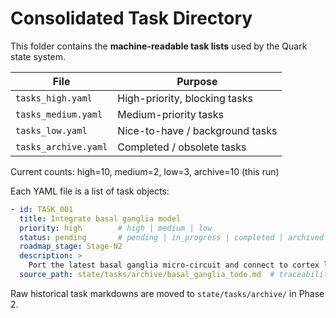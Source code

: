 # Consolidated Task Directory

This folder contains the **machine-readable task lists** used by the Quark state system.

| File | Purpose |
|------|---------|
| `tasks_high.yaml`   | High-priority, blocking tasks |
| `tasks_medium.yaml` | Medium-priority tasks |
| `tasks_low.yaml`    | Nice-to-have / background tasks |
| `tasks_archive.yaml`| Completed / obsolete tasks |

Current counts: high=10, medium=2, low=3, archive=10 (this run)

Each YAML file is a list of task objects:
```yaml
- id: TASK_001
  title: Integrate basal ganglia model
  priority: high        # high | medium | low
  status: pending       # pending | in_progress | completed | archived
  roadmap_stage: Stage-N2
  description: >
    Port the latest basal ganglia micro-circuit and connect to cortex layer 5 …
  source_path: state/tasks/archive/basal_ganglia_todo.md  # traceability
```

Raw historical task markdowns are moved to `state/tasks/archive/` in Phase 2.